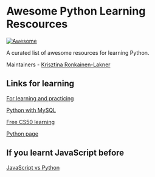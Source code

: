 # Awesome Python Learning Rescources 

[![Awesome](https://awesome.re/badge.svg)](https://awesome.re)

A curated list of awesome resources for learning Python.

Maintainers - [Krisztina Ronkainen-Lakner](https://github.com/krisztipely)

## Links for learning

[For learning and practicing](https://www.w3schools.com/python/default.asp)

[Python with MySQL](https://www.w3schools.com/python/python_mysql_getstarted.asp)

[Free CS50 learning](https://learning.edx.org/course/course-v1:HarvardX+CS50P+Python/home)

[Python page](https://www.learnpython.org/)

## If you learnt JavaScript before

[JavaScript vs Python](https://www.freecodecamp.org/news/python-vs-javascript-what-are-the-key-differences-between-the-two-popular-programming-languages/)
